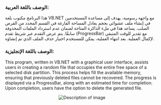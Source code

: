 ### الوصف باللغة العربية:
هذا البرنامج مكتوب بلغة VB.NET
 مع واجهة رسومية، يهدف إلى مساعدة المستخدمين في إنشاء ملف عشوائي بحجم يعادل المساحة الفارغة في القسم المحدد من القرص الصلب. يساعد هذا في ملء الذاكرة المتاحة لضمان عدم استرداد الملفات المحذوفة سابقًا.
 يتم عرض التقدم عبر شريط تقدم (ProgressBar) مع تقدير للوقت المتبقي لإكمال العملية. بعد انتهاء العملية، يمكن للمستخدم اختيار حذف الملف الذي تم إنشاؤه.

### الوصف باللغة الإنجليزية:
This program, written in VB.NET with a graphical user interface, assists users in creating a random file that occupies the entire free space of a selected disk partition. This process helps fill the available memory,
 ensuring that previously deleted files cannot be recovered. The progress is displayed via a ProgressBar, along with an estimated time for completion. Upon completion, users have the option to delete the generated file.

<p align="center">
  <img src="https://github.com/user-attachments/assets/0d606551-1c68-4cc3-a4d5-ac59e3a16b71" alt="Description of image">
</p>

                                                           
